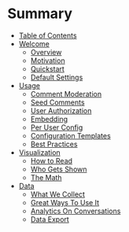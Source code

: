# Summary

* [Table of Contents](README.md)
* [Welcome](welcome/README.md)
   * [Overview](welcome/Overview.md)
   * [Motivation](welcome/Motivation.md)
   * [Quickstart](welcome/Quickstart.md)
   * [Default Settings](welcome/DefaultSettings.md)
* [Usage](usage/README.md)
   * [Comment Moderation](usage/CommentModeration.md)
   * [Seed Comments](usage/SeedComments.md)
   * [User Authorization](usage/UserAuthorization.md)
   * [Embedding](usage/Embedding.md)
   * [Per User Config](usage/PerUserConfig.md)
   * [Configuration Templates](usage/ConfigurationTemplates.md)
   * [Best Practices](usage/BestPractices.md)
* [Visualization](visualization/README.md)
   * [How to Read](visualization/HowToRead.md)
   * [Who Gets Shown](visualization/WhoGetsShown.md)
   * [The Math](visualization/TheMath.md)
* [Data](data/README.md)
   * [What We Collect](data/WhatWeCollect.md)
   * [Great Ways To Use It](data/HowToUse.md)
   * [Analytics On Conversations](data/Analytics.md)
   * [Data Export](data/Export.md)
<!--* [Survey Research](surveyResearch/README.md)-->
<!--   * [Overview](surveyResearch/Overview.md)-->
<!--* [EDU](edu/README.md)-->
<!--   * [Overview](edu/Overview.md)-->
<!--   * [Methodology](edu/Methodology.md)-->
<!--   * [LMS](edu/LMS.md)-->
<!--   * [Configuration](edu/Configuration.md)-->

